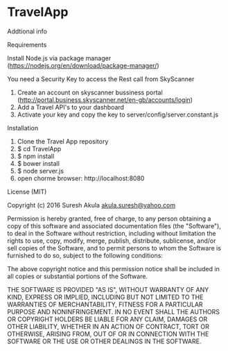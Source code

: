 
# TravelApp

Addtional info


Requirements

Install Node.js via package manager
    (https://nodejs.org/en/download/package-manager/)

You need a Security Key to access the Rest call from SkyScanner

1. Create an account on skyscanner bussiness portal
(http://portal.business.skyscanner.net/en-gb/accounts/login)
2. Add a Travel API's to your dashboard
3. Activate your key and copy the key to server/config/server.constant.js


Installation
1. Clone the Travel App repository
2. $ cd TravelApp
3. $ npm install
4. $ bower install
4. $ node server.js
5. open chorme browser: http://localhost:8080




License (MIT)

Copyright (c) 2016 Suresh Akula <akula.suresh@yahoo.com>

Permission is hereby granted, free of charge, to any person obtaining
a copy of this software and associated documentation files (the
"Software"), to deal in the Software without restriction, including
without limitation the rights to use, copy, modify, merge, publish,
distribute, sublicense, and/or sell copies of the Software, and to
permit persons to whom the Software is furnished to do so, subject to
the following conditions:

The above copyright notice and this permission notice shall be
included in all copies or substantial portions of the Software.

THE SOFTWARE IS PROVIDED "AS IS", WITHOUT WARRANTY OF ANY KIND,
EXPRESS OR IMPLIED, INCLUDING BUT NOT LIMITED TO THE WARRANTIES OF
MERCHANTABILITY, FITNESS FOR A PARTICULAR PURPOSE AND
NONINFRINGEMENT. IN NO EVENT SHALL THE AUTHORS OR COPYRIGHT HOLDERS BE
LIABLE FOR ANY CLAIM, DAMAGES OR OTHER LIABILITY, WHETHER IN AN ACTION
OF CONTRACT, TORT OR OTHERWISE, ARISING FROM, OUT OF OR IN CONNECTION
WITH THE SOFTWARE OR THE USE OR OTHER DEALINGS IN THE SOFTWARE.

